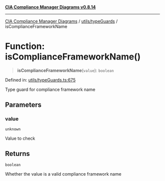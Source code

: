 [**CIA Compliance Manager Diagrams v0.8.14**](../../../README.md)

***

[CIA Compliance Manager Diagrams](../../../modules.md) / [utils/typeGuards](../README.md) / isComplianceFrameworkName

# Function: isComplianceFrameworkName()

> **isComplianceFrameworkName**(`value`): `boolean`

Defined in: [utils/typeGuards.ts:675](https://github.com/Hack23/cia-compliance-manager/blob/257dd569f432a46611a1746c832a7e3d29232229/src/utils/typeGuards.ts#L675)

Type guard for compliance framework name

## Parameters

### value

`unknown`

Value to check

## Returns

`boolean`

Whether the value is a valid compliance framework name
